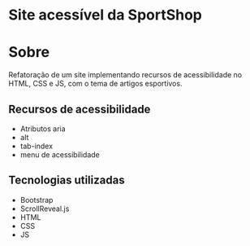 # Site acessível da SportShop
# Sobre
Refatoração de um site implementando recursos de acessibilidade no HTML, CSS e JS, com o tema de artigos esportivos.
## Recursos de acessibilidade
- Atributos aria
- alt
- tab-index
- menu de acessibilidade
## Tecnologias utilizadas
- Bootstrap
- ScrollReveal.js
- HTML
- CSS
- JS
